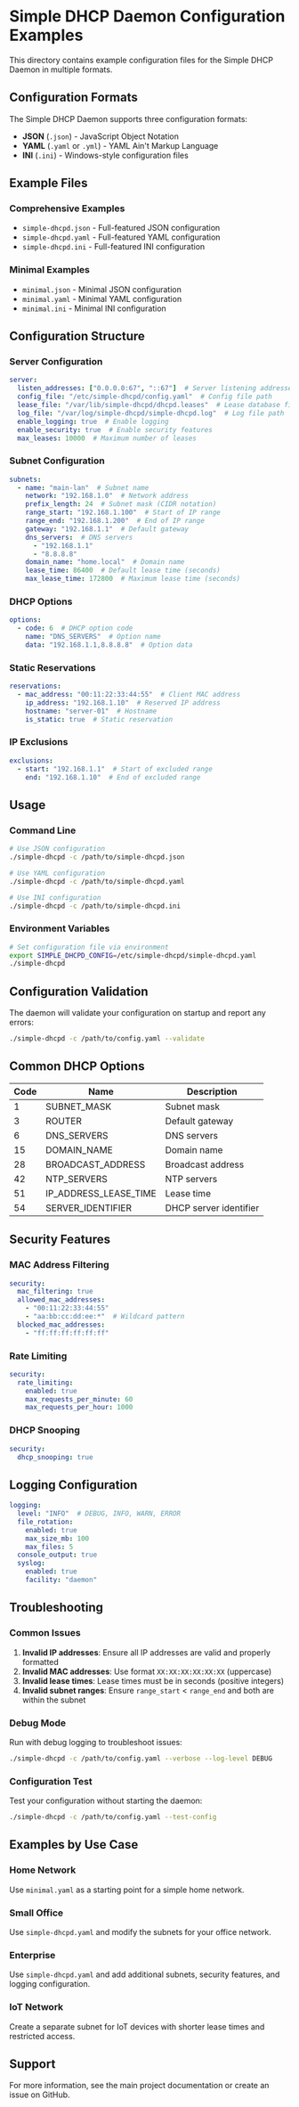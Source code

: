 # Simple DHCP Daemon Configuration Examples

This directory contains example configuration files for the Simple DHCP Daemon in multiple formats.

## Configuration Formats

The Simple DHCP Daemon supports three configuration formats:

- **JSON** (`.json`) - JavaScript Object Notation
- **YAML** (`.yaml` or `.yml`) - YAML Ain't Markup Language  
- **INI** (`.ini`) - Windows-style configuration files

## Example Files

### Comprehensive Examples

- `simple-dhcpd.json` - Full-featured JSON configuration
- `simple-dhcpd.yaml` - Full-featured YAML configuration  
- `simple-dhcpd.ini` - Full-featured INI configuration

### Minimal Examples

- `minimal.json` - Minimal JSON configuration
- `minimal.yaml` - Minimal YAML configuration
- `minimal.ini` - Minimal INI configuration

## Configuration Structure

### Server Configuration

```yaml
server:
  listen_addresses: ["0.0.0.0:67", "::67"]  # Server listening addresses
  config_file: "/etc/simple-dhcpd/config.yaml"  # Config file path
  lease_file: "/var/lib/simple-dhcpd/dhcpd.leases"  # Lease database file
  log_file: "/var/log/simple-dhcpd/simple-dhcpd.log"  # Log file path
  enable_logging: true  # Enable logging
  enable_security: true  # Enable security features
  max_leases: 10000  # Maximum number of leases
```

### Subnet Configuration

```yaml
subnets:
  - name: "main-lan"  # Subnet name
    network: "192.168.1.0"  # Network address
    prefix_length: 24  # Subnet mask (CIDR notation)
    range_start: "192.168.1.100"  # Start of IP range
    range_end: "192.168.1.200"  # End of IP range
    gateway: "192.168.1.1"  # Default gateway
    dns_servers:  # DNS servers
      - "192.168.1.1"
      - "8.8.8.8"
    domain_name: "home.local"  # Domain name
    lease_time: 86400  # Default lease time (seconds)
    max_lease_time: 172800  # Maximum lease time (seconds)
```

### DHCP Options

```yaml
options:
  - code: 6  # DHCP option code
    name: "DNS_SERVERS"  # Option name
    data: "192.168.1.1,8.8.8.8"  # Option data
```

### Static Reservations

```yaml
reservations:
  - mac_address: "00:11:22:33:44:55"  # Client MAC address
    ip_address: "192.168.1.10"  # Reserved IP address
    hostname: "server-01"  # Hostname
    is_static: true  # Static reservation
```

### IP Exclusions

```yaml
exclusions:
  - start: "192.168.1.1"  # Start of excluded range
    end: "192.168.1.10"  # End of excluded range
```

## Usage

### Command Line

```bash
# Use JSON configuration
./simple-dhcpd -c /path/to/simple-dhcpd.json

# Use YAML configuration  
./simple-dhcpd -c /path/to/simple-dhcpd.yaml

# Use INI configuration
./simple-dhcpd -c /path/to/simple-dhcpd.ini
```

### Environment Variables

```bash
# Set configuration file via environment
export SIMPLE_DHCPD_CONFIG=/etc/simple-dhcpd/simple-dhcpd.yaml
./simple-dhcpd
```

## Configuration Validation

The daemon will validate your configuration on startup and report any errors:

```bash
./simple-dhcpd -c /path/to/config.yaml --validate
```

## Common DHCP Options

| Code | Name | Description |
|------|------|-------------|
| 1 | SUBNET_MASK | Subnet mask |
| 3 | ROUTER | Default gateway |
| 6 | DNS_SERVERS | DNS servers |
| 15 | DOMAIN_NAME | Domain name |
| 28 | BROADCAST_ADDRESS | Broadcast address |
| 42 | NTP_SERVERS | NTP servers |
| 51 | IP_ADDRESS_LEASE_TIME | Lease time |
| 54 | SERVER_IDENTIFIER | DHCP server identifier |

## Security Features

### MAC Address Filtering

```yaml
security:
  mac_filtering: true
  allowed_mac_addresses:
    - "00:11:22:33:44:55"
    - "aa:bb:cc:dd:ee:*"  # Wildcard pattern
  blocked_mac_addresses:
    - "ff:ff:ff:ff:ff:ff"
```

### Rate Limiting

```yaml
security:
  rate_limiting:
    enabled: true
    max_requests_per_minute: 60
    max_requests_per_hour: 1000
```

### DHCP Snooping

```yaml
security:
  dhcp_snooping: true
```

## Logging Configuration

```yaml
logging:
  level: "INFO"  # DEBUG, INFO, WARN, ERROR
  file_rotation:
    enabled: true
    max_size_mb: 100
    max_files: 5
  console_output: true
  syslog:
    enabled: true
    facility: "daemon"
```

## Troubleshooting

### Common Issues

1. **Invalid IP addresses**: Ensure all IP addresses are valid and properly formatted
2. **Invalid MAC addresses**: Use format `XX:XX:XX:XX:XX:XX` (uppercase)
3. **Invalid lease times**: Lease times must be in seconds (positive integers)
4. **Invalid subnet ranges**: Ensure `range_start` < `range_end` and both are within the subnet

### Debug Mode

Run with debug logging to troubleshoot issues:

```bash
./simple-dhcpd -c /path/to/config.yaml --verbose --log-level DEBUG
```

### Configuration Test

Test your configuration without starting the daemon:

```bash
./simple-dhcpd -c /path/to/config.yaml --test-config
```

## Examples by Use Case

### Home Network

Use `minimal.yaml` as a starting point for a simple home network.

### Small Office

Use `simple-dhcpd.yaml` and modify the subnets for your office network.

### Enterprise

Use `simple-dhcpd.yaml` and add additional subnets, security features, and logging configuration.

### IoT Network

Create a separate subnet for IoT devices with shorter lease times and restricted access.

## Support

For more information, see the main project documentation or create an issue on GitHub.
